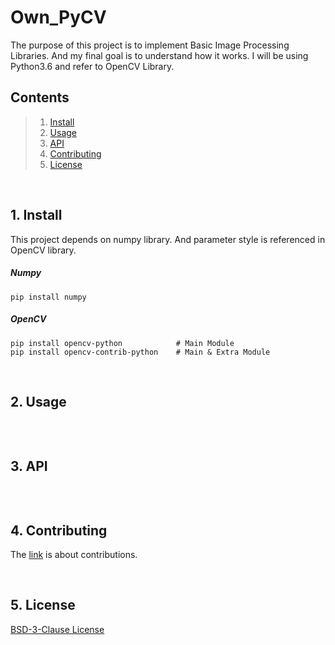 # Own_PyCV 
The purpose of this project is to implement Basic Image Processing Libraries. 
And my final goal is to understand how it works.
I will be using Python3.6 and refer to OpenCV Library.


## Contents
> 1) [Install](#1-install)
> 2) [Usage](#2-usage)
> 3) [API](#3-api)
> 4) [Contributing](#4-contributing)
> 5) [License](#5-license)

<br>

## 1. Install
This project depends on numpy library. 
And parameter style is referenced in OpenCV library.
##### Numpy
```
pip install numpy
```
##### OpenCV
```
pip install opencv-python            # Main Module 
pip install opencv-contrib-python    # Main & Extra Module
```

<br>

## 2. Usage
```
```

<br>

## 3. API
```
```

<br>

## 4. Contributing
The [link](./CONTRIBUTING.md) is about contributions.

<br>

## 5. License
[BSD-3-Clause License](./LICENSE)
